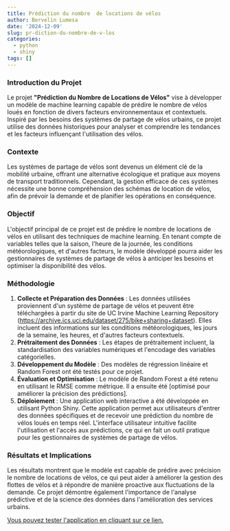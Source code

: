 ```yaml
---
title: Prédiction du nombre  de locations de vélos
author: Bervelin Lumesa
date: '2024-12-09'
slug: pr-diction-du-nombre-de-v-los
categories:
  - python
  - shiny
tags: []
---
```



### Introduction du Projet

Le projet **"Prédiction du Nombre de Locations de Vélos"** vise à développer un modèle de machine learning capable de prédire le nombre de vélos loués en fonction de divers facteurs environnementaux et contextuels. Inspiré par les besoins des systèmes de partage de vélos urbains, ce projet utilise des données historiques pour analyser et comprendre les tendances et les facteurs influençant l'utilisation des vélos.

### Contexte

Les systèmes de partage de vélos sont devenus un élément clé de la mobilité urbaine, offrant une alternative écologique et pratique aux moyens de transport traditionnels. Cependant, la gestion efficace de ces systèmes nécessite une bonne compréhension des schémas de location de vélos, afin de prévoir la demande et de planifier les opérations en conséquence.

### Objectif

L'objectif principal de ce projet est de prédire le nombre de locations de vélos en utilisant des techniques de machine learning. En tenant compte de variables telles que la saison, l'heure de la journée, les conditions météorologiques, et d'autres facteurs, le modèle développé pourra aider les gestionnaires de systèmes de partage de vélos à anticiper les besoins et optimiser la disponibilité des vélos.

### Méthodologie

1. **Collecte et Préparation des Données** : Les données utilisées proviennent d'un système de partage de vélos et peuvent être téléchargées à partir du site de UC Irvine Machine Learning Repository (https://archive.ics.uci.edu/dataset/275/bike+sharing+dataset). Elles incluent des informations sur les conditions météorologiques, les jours de la semaine, les heures, et d'autres facteurs contextuels.
2. **Prétraitement des Données** : Les étapes de prétraitement incluent, la standardisation des variables numériques et l'encodage des variables catégorielles.
3. **Développement du Modèle** : Des modèles de régression  linéaire et Random Forest ont été testés pour ce projet. 
4. **Évaluation et Optimisation** : Le modèle de Random Forest a été retenu en utilisant le RMSE comme métrique. Il a ensuite été [optimisé pour améliorer la précision des prédictions].
5. **Déploiement** : Une application web interactive a été développée en utilisant Python Shiny. Cette application permet aux utilisateurs d'entrer des données spécifiques et de recevoir une prédiction du nombre de vélos loués en temps réel. L'interface utilisateur intuitive facilite l'utilisation et l'accès aux prédictions, ce qui en fait un outil pratique pour les gestionnaires de systèmes de partage de vélos.

### Résultats et Implications

Les résultats montrent que le modèle est capable de prédire avec précision le nombre de locations de vélos, ce qui peut aider à améliorer la gestion des flottes de vélos et à répondre de manière proactive aux fluctuations de la demande. Ce projet démontre également l'importance de l'analyse prédictive et de la science des données dans l'amélioration des services urbains.

[Vous pouvez tester l'application en cliquant sur ce lien.]()